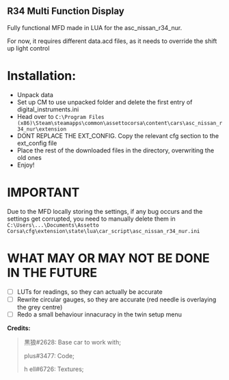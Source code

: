 ## R34 Multi Function Display
Fully functional MFD made in LUA for the asc_nissan_r34_nur.

For now, it requires different data.acd files, as it needs to override the shift up light control

# Installation:

- Unpack data
- Set up CM to use unpacked folder and delete the first entry of digital_instruments.ini
- Head over to `C:\Program Files (x86)\Steam\steamapps\common\assettocorsa\content\cars\asc_nissan_r34_nur\extension`
- DONT REPLACE THE EXT_CONFIG. Copy the relevant cfg section to the ext_config file
- Place the rest of the downloaded files in the directory, overwriting the old ones
- Enjoy!

# IMPORTANT

Due to the MFD locally storing the settings, if any bug occurs and the settings get corrupted, you need to manually delete them in `C:\Users\...\Documents\Assetto Corsa\cfg\extension\state\lua\car_script\asc_nissan_r34_nur.ini`


# WHAT MAY OR MAY NOT BE DONE IN THE FUTURE

- [ ] LUTs for readings, so they can actually be accurate
- [ ] Rewrite circular gauges, so they are accurate (red needle is overlaying the grey centre)
- [ ] Redo a small behaviour innacuracy in the twin setup menu

**Credits:**

 >黒狼#2628: Base car to work with;
 >
 >plus#3477: Code;
 >
 >h ell#6726: Textures;

